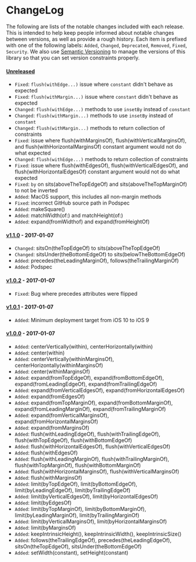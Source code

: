 # ChangeLog

The following are lists of the notable changes included with each release.
This is intended to help keep people informed about notable changes between
versions, as well as provide a rough history. Each item is prefixed with
one of the following labels: `Added`, `Changed`, `Deprecated`,
`Removed`, `Fixed`, `Security`. We also use [Semantic
Versioning](http://semver.org) to manage the versions of this library so
that you can set version constraints properly.

#### [Unreleased][unreleased]

* `Fixed`: `flush(withEdge...)` issue where `constant` didn't behave as expected
* `Fixed`: `flush(withMargin...)` issue where `constant` didn't behave as expected
* `Changed`: `flush(withEdge...)` methods to use `insetBy` instead of `constant`
* `Changed`: `flush(withMargin...)` methods to use `insetBy` instead of `constant`
* `Changed`: `flush(withMargin...)` methods to return collection of constraints
* `Fixed`: issue where flush(withMarginsOf), flush(withVerticalMarginsOf), and
  flush(withHorizontalMarginsOf) constant argument would not do what expected
* `Changed`: `flush(withEdge...)` methods to return collection of constraints
* `Fixed`: issue where flush(withEdgesOf), flush(withVerticalEdgesOf), and
  flush(withHorizontalEdgesOf) constant argument would not do what expected
* `Fixed`: `by` on sits(aboveTheTopEdgeOf) and sits(aboveTheTopMarginOf) to not be inverted
* `Added`: MacOS support, this includes all non-margin methods
* `Fixed`: incorrect GitHub source path in Podspec
* `Added`: makeSquare()
* `Added`: matchWidth(of:) and matchHeight(of:)
* `Added`: expand(fromWidthof) and expand(fromHeightOf)

#### [v1.1.0][v1.1.0] - 2017-01-07

* `Changed`: sitsOn(theTopEdgeOf) to sits(aboveTheTopEdgeOf)
* `Changed`: sitsUnder(theBottomEdgeOf) to sits(belowTheBottomEdgeOf)
* `Added`: precedes(theLeadingMarginOf), follows(theTrailingMarginOf)
* `Added`: Podspec

#### [v1.0.2][v1.0.2] - 2017-01-07

* `Fixed`: Bug where precedes attributes were flipped

#### [v1.0.1][v1.0.1] - 2017-01-07

* `Added`: Minimum deployment target from iOS 10 to iOS 9

#### [v1.0.0][v1.0.0] - 2017-01-07

* `Added`: centerVertically(within), centerHorizontally(within)
* `Added`: center(within)
* `Added`: centerVertically(withinMarginsOf), centerHorizontally(withinMarginsOf)
* `Added`: center(withinMarginsOf)
* `Added`: expand(fromTopEdgeOf), expand(fromBottomEdgeOf), expand(fromLeadingEdgeOf), expand(fromTrailingEdgeOf)
* `Added`: expand(fromVerticalEdgesOf), expand(fromHorizontalEdgesOf)
* `Added`: expand(fromEdgesOf)
* `Added`: expand(fromTopMarginOf), expand(fromBottomMarginOf), expand(fromLeadingMarginOf), expand(fromTrailingMarginOf)
* `Added`: expand(fromVerticalMarginsOf), expand(fromHorizontalMarginsOf)
* `Added`: expand(fromMarginsOf)
* `Added`: flush(withLeadingEdgeOf), flush(withTrailingEdgeOf), flush(withTopEdgeOf), flush(withBottomEdgeOf)
* `Added`: flush(withHorizontalEdgesOf), flush(withVerticalEdgesOf)
* `Added`: flush(withEdgesOf)
* `Added`: flush(withLeadingMarginOf), flush(withTrailingMarginOf), flush(withTopMarginOf), flush(withBottomMarginOf)
* `Added`: flush(withHorizontalMarginsOf), flush(withVerticalMarginsOf)
* `Added`: flush(withMarginsOf)
* `Added`: limit(byTopEdgeOf), limit(byBottomEdgeOf), limit(byLeadingEdgeOf), limit(byTrailingEdgeOf)
* `Added`: limit(byVerticalEdgesOf), limit(byHorizontalEdgesOf)
* `Added`: limit(byEdgesOf)
* `Added`: limit(byTopMarginOf), limit(byBottomMarginOf), limit(byLeadingMarginOf), limit(byTrailingMarginOf)
* `Added`: limit(byVerticalMarginsOf), limit(byHorizontalMarginsOf)
* `Added`: limit(byMarginsOf)
* `Added`: keepIntrinsicHeight(), keepIntrinsicWidth(), keepIntrinsicSize()
* `Added`: follows(theTrailingEdgeOf), precedes(theLeadingEdgeOf), sitsOn(theTopEdgeOf), sitsUnder(theBottomEdgeOf)
* `Added`: setWidth(constant), setHeight(constant)

[unreleased]: https://github.com/uptech/Constraid/compare/1.1.0...HEAD
[v1.0.0]: https://github.com/uptech/Constraid/compare/d21a21...1.0.0
[v1.0.1]: https://github.com/uptech/Constraid/compare/1.0.0...1.0.1
[v1.0.2]: https://github.com/uptech/Constraid/compare/1.0.1...1.0.2
[v1.1.0]: https://github.com/uptech/Constraid/compare/1.0.2...1.1.0
